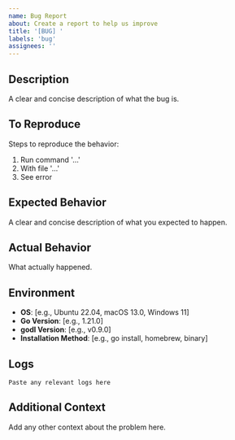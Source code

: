 ```yaml
---
name: Bug Report
about: Create a report to help us improve
title: '[BUG] '
labels: 'bug'
assignees: ''
---
```


## Description
A clear and concise description of what the bug is.

## To Reproduce
Steps to reproduce the behavior:
1. Run command '...'
2. With file '...'
3. See error

## Expected Behavior
A clear and concise description of what you expected to happen.

## Actual Behavior
What actually happened.

## Environment
- **OS**: [e.g., Ubuntu 22.04, macOS 13.0, Windows 11]
- **Go Version**: [e.g., 1.21.0]
- **godl Version**: [e.g., v0.9.0]
- **Installation Method**: [e.g., go install, homebrew, binary]

## Logs
```
Paste any relevant logs here
```

## Additional Context
Add any other context about the problem here.